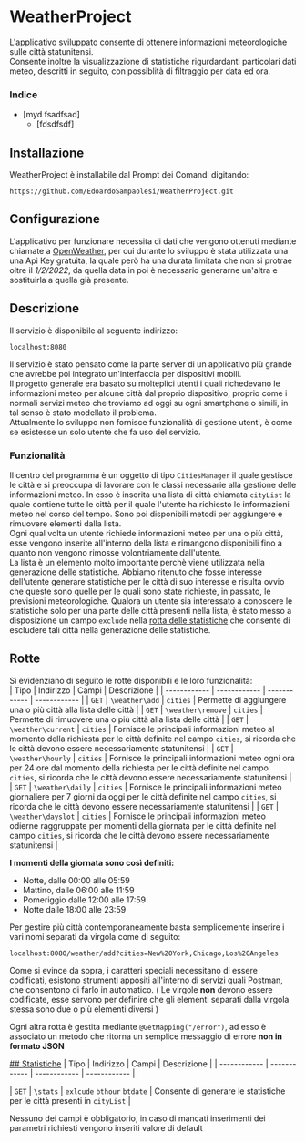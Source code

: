 # WeatherProject
L'applicativo sviluppato consente di ottenere informazioni meteorologiche sulle città statunitensi.</br>
Consente inoltre la visualizzazione di statistiche rigurdardanti particolari dati meteo, descritti in seguito, con possiblità di filtraggio per data ed ora.

### Indice
- [myd fsadfsad]
  - [fdsdfsdf]

## Installazione
WeatherProject è installabile dal Prompt dei Comandi digitando:
```
https://github.com/EdoardoSampaolesi/WeatherProject.git
```

## Configurazione
L'applicativo per funzionare necessita di dati che vengono ottenuti mediante chiamate a [OpenWeather](https:///openweathermap.org/ "OpenWeather"), per cui durante lo sviluppo è stata utilizzata una una Api Key gratuita, la quale però ha una durata limitata che non si protrae oltre il *1/2/2022*, da quella data in poi è necessario generarne un'altra e sostituirla a quella già presente.

## Descrizione
Il servizio è disponibile al seguente indirizzo:
```
localhost:8080
```
Il servizio è stato pensato come la parte server di un applicativo più grande che avrebbe poi integrato un'interfaccia per dispositivi mobili.</br>
Il progetto generale era basato su molteplici utenti i quali richedevano le informazioni meteo per alcune città dal proprio dispositivo, proprio come i normali servizi meteo che troviamo ad oggi su ogni smartphone o simili, in tal senso è stato modellato il problema.</br>
Attualmente lo sviluppo non fornisce funzionalità di gestione utenti, è come se esistesse un solo utente che fa uso del servizio.

### Funzionalità
Il centro del programma è un oggetto di tipo ``CitiesManager`` il quale gestisce le città e si preoccupa di lavorare con le classi necessarie alla gestione delle informazioni meteo.
In esso è inserita una lista di città chiamata ``cityList`` la quale contiene tutte le città per il quale l'utente ha richiesto le informazioni meteo nel corso del tempo. 
Sono poi disponibili metodi per aggiungere e rimuovere elementi dalla lista.</br>
Ogni qual volta un utente richiede informazioni meteo per una o più città, esse vengono inserite all'interno della lista e rimangono disponibili fino a quanto non vengono rimosse volontriamente dall'utente.</br>
La lista è un elemento molto importante perchè viene utilizzata nella generazione delle statistiche. Abbiamo ritenuto che fosse interesse dell'utente generare statistiche per le città di suo interesse e risulta ovvio che queste sono quelle per le quali sono state richieste, in passato, le previsioni meteorologiche. Qualora un utente sia interessato a conoscere le statistiche solo per una parte delle città presenti nella lista, è stato messo a disposizione un campo ``exclude`` nella [rotta delle statistiche](#stat "rotta delle statistiche") che consente di escludere tali città nella generazione delle statistiche.

## Rotte
Si evidenziano di seguito le rotte disponibili e le loro funzionalità:</br>
| Tipo  | Indirizzo  | Campi  | Descrizione |
| ------------ | ------------ | ------------ | ------------ |
| ``GET`` | ``\weather\add`` | ``cities`` | Permette di aggiungere una o più città alla lista delle città |
| ``GET`` | ``\weather\remove`` | ``cities`` | Permette di rimuovere una o più città alla lista delle città |
| ``GET`` | ``\weather\current`` | ``cities`` | Fornisce le principali informazioni meteo al momento della richiesta per le città definite nel campo ``cities``, si ricorda che le città devono essere necessariamente statunitensi |
| ``GET`` | ``\weather\hourly`` | ``cities`` | Fornisce le principali informazioni meteo ogni ora per 24 ore dal momento della richiesta per le città definite nel campo ``cities``, si ricorda che le città devono essere necessariamente statunitensi |
| ``GET`` | ``\weather\daily`` | ``cities`` | Fornisce le principali informazioni meteo giornaliere per 7 giorni da oggi per le città definite nel campo ``cities``, si ricorda che le città devono essere necessariamente statunitensi |
| ``GET`` | ``\weather\dayslot`` | ``cities`` | Fornisce le principali informazioni meteo odierne raggruppate per momenti della giornata per le città definite nel campo ``cities``, si ricorda che le città devono essere necessariamente statunitensi |

**I momenti della giornata sono così definiti:**
- Notte, dalle 00:00 alle 05:59
- Mattino, dalle 06:00 alle 11:59 
- Pomeriggio dalle 12:00 alle 17:59
- Notte dalle 18:00 alle 23:59

Per gestire più città contemporaneamente basta semplicemente inserire i vari nomi separati da virgola come di seguito:
```
localhost:8080/weather/add?cities=New%20York,Chicago,Los%20Angeles
```
Come si evince da sopra, i caratteri speciali necessitano di essere codificati, esistono strumenti appositi all'interno di servizi quali Postman, che consentono di farlo in automatico. ( Le virgole **non** devono essere codificate, esse servono per definire che gli elementi separati dalla virgola stessa sono due o più elementi diversi )

Ogni altra rotta è gestita mediante ``@GetMapping("/error")``, ad esso è associato un metodo che ritorna un semplice messaggio di errore **non in formato JSON**

[## Statistiche](#stat)
| Tipo  | Indirizzo  | Campi  | Descrizione |
| ------------ | ------------ | ------------ | ------------ |

| ``GET`` | ``\stats`` | ``exlcude`` ``bthour`` ``btdate`` | Consente di generare le statistiche per le città presenti in ``cityList`` |

Nessuno dei campi è obbligatorio, in caso di mancati inserimenti dei parametri richiesti vengono inseriti valore di default 


